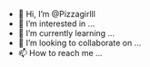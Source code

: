 - 👋 Hi, I’m @Pizzagirlll
- 👀 I’m interested in ...
- 🌱 I’m currently learning ...
- 💞️ I’m looking to collaborate on ...
- 📫 How to reach me ...

<!---
Pizzagirlll/Pizzagirlll is a ✨ special ✨ repository because its `README.md` (this file) appears on your GitHub profile.
You can click the Preview link to take a look at your changes.
--->
